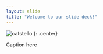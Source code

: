 ```yaml
---
layout: slide
title: "Welcome to our slide deck!"
---
```


![catstello](https://octodex.github.com/images/catstello.png)
{: .center}

Caption here